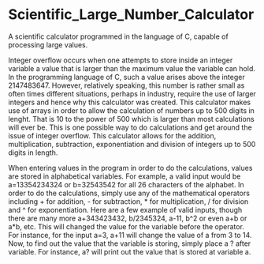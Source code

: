 # Scientific_Large_Number_Calculator
A scientific calculator programmed in the language of C, capable of processing large values.

Integer overflow occurs when one attempts to store inside an integer variable a value that is larger than the maximum value the variable can hold. In the programming language of C, such a value arises above the integer 2147483647. However, relatively speaking, this number is rather small as often times different situations, perhaps in industry, require the use of larger integers and hence why this calculator was created. This calculator makes use of arrays in order to allow the calculation of numbers up to 500 digits in lenght. That is 10 to the power of 500 which is larger than most calculations will ever be. This is one possible way to do calculations and get around the issue of integer overflow. This calculator allows for the addition, multiplication, subtraction, exponentiation and division of integers up to 500 digits in length.

When entering values in the program in order to do the calculations, values are stored in alphabetical variables. For example, a valid input would be a=13354234324 or b=32543542 for all 26 characters of the alphabet. In order to do the calculations, simply use any of the mathematical operators including + for addition, - for subtraction, * for multiplication, / for division and ^ for exponentiation. Here are a few example of valid inputs, though there are many more a+343423432, b/2345324, a-11, b^2 or even a+b or a*b, etc. This will changed the value for the variable before the operator. For instance, for the input a=3, a+11 will change the value of a from 3 to 14. Now, to find out the value that the variable is storing, simply place a ? after variable. For instance, a? will print out the value that is stored at variable a. 

